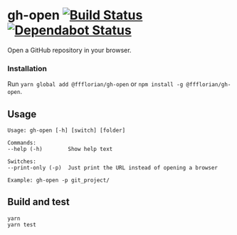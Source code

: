 # gh-open [![Build Status](https://api.travis-ci.org/ffflorian/gh-open.svg?branch=master)](https://travis-ci.org/ffflorian/gh-open/) [![Dependabot Status](https://api.dependabot.com/badges/status?host=github&repo=ffflorian/gh-open)](https://dependabot.com)

Open a GitHub repository in your browser.

### Installation

Run `yarn global add @ffflorian/gh-open` or `npm install -g @ffflorian/gh-open`.

## Usage

```
Usage: gh-open [-h] [switch] [folder]

Commands:
--help (-h)        Show help text

Switches:
--print-only (-p)  Just print the URL instead of opening a browser

Example: gh-open -p git_project/
```

## Build and test

```
yarn
yarn test
```
